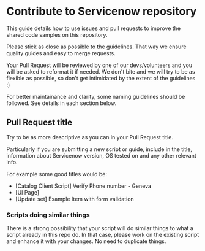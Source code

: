 # Contribute to Servicenow repository

This guide details how to use issues and pull requests to improve the shared code samples on this repository.

Please stick as close as possible to the guidelines. That way we ensure quality guides and easy to merge requests.

Your Pull Request will be reviewed by one of our devs/volunteers and you will be asked to reformat it if needed. We don't bite and we will try to be as flexible
as possible, so don't get intimidated by the extent of the guidelines :)

For better maintainance and clarity, some naming guidelines should be followed. 
See details in each section below.

## Pull Request title

Try to be as more descriptive as you can in your Pull Request title.

Particularly if you are submitting a new script or guide, include in the title,
information about Servicenow version, OS tested on and any other relevant info.

For example some good titles would be:

* [Catalog Client Script] Verify Phone number - Geneva
* [UI Page] 
* [Update set] Example Item with form validation

### Scripts doing similar things

There is a strong possibility that your script will do similar things to what a
script already in this repo do. In that case, please work on the existing script
and enhance it with your changes. No need to duplicate things.

